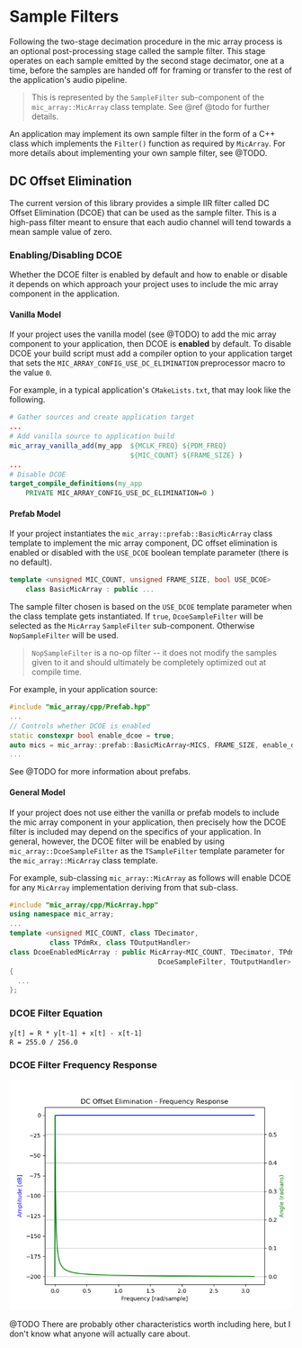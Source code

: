 

# Sample Filters

Following the two-stage decimation procedure in the mic array process is an
optional post-processing stage called the sample filter.  This stage operates
on each sample emitted by the second stage decimator, one at a time, before the
samples are handed off for framing or transfer to the rest of the application's
audio pipeline.

> This is represented by the `SampleFilter` sub-component of the 
`mic_array::MicArray` class template. See @ref @todo for further details.

An application may implement its own sample filter in the form of a C++ class
which implements the `Filter()` function as required by `MicArray`. For more
details about implementing your own sample filter, see @TODO.

## DC Offset Elimination

The current version of this library provides a simple IIR filter called DC 
Offset Elimination (DCOE) that can be used as the sample filter.  This is a 
high-pass filter meant to ensure that each audio channel will tend towards a 
mean sample value of zero.

### Enabling/Disabling DCOE

Whether the DCOE filter is enabled by default and how to enable or disable it
depends on which approach your project uses to include the mic array component
in the application.

#### Vanilla Model

If your project uses the vanilla model (see @TODO) to add the mic array 
component to your application, then DCOE is **enabled** by default.  To disable
DCOE your build script must add a compiler option to your application target
that sets the `MIC_ARRAY_CONFIG_USE_DC_ELIMINATION` preprocessor macro to the 
value `0`.

For example, in a typical application's `CMakeLists.txt`, that may look like the
following.

```cmake
# Gather sources and create application target
...
# Add vanilla source to application build
mic_array_vanilla_add(my_app  ${MCLK_FREQ} ${PDM_FREQ} 
                              ${MIC_COUNT} ${FRAME_SIZE} )
...
# Disable DCOE
target_compile_definitions(my_app
    PRIVATE MIC_ARRAY_CONFIG_USE_DC_ELIMINATION=0 )
```

#### Prefab Model

If your project instantiates the `mic_array::prefab::BasicMicArray` class 
template to implement the mic array component, DC offset elimination is enabled
or disabled with the `USE_DCOE` boolean template parameter (there is no 
default).

```cpp
template <unsigned MIC_COUNT, unsigned FRAME_SIZE, bool USE_DCOE>
    class BasicMicArray : public ...
```

The sample filter chosen is based on the `USE_DCOE` template parameter when the
class template gets instantiated. If `true`, `DcoeSampleFilter` will be selected
as the `MicArray` `SampleFilter` sub-component. Otherwise `NopSampleFilter` will
be used.

> `NopSampleFilter` is a no-op filter -- it does not modify the samples given to
it and should ultimately be completely optimized out at compile time.

For example, in your application source:

```cpp
#include "mic_array/cpp/Prefab.hpp"
...
// Controls whether DCOE is enabled
static constexpr bool enable_dcoe = true;
auto mics = mic_array::prefab::BasicMicArray<MICS, FRAME_SIZE, enable_dcoe>();
...
```

See @TODO for more information about prefabs.

#### General Model

If your project does not use either the vanilla or prefab models to include the
mic array component in your application, then precisely how the DCOE filter is
included may depend on the specifics of your application. In general, however,
the DCOE filter will be enabled by using `mic_array::DcoeSampleFilter` as the
`TSampleFilter` template parameter for the `mic_array::MicArray` class template.

For example, sub-classing `mic_array::MicArray` as follows will enable DCOE for
any `MicArray` implementation deriving from that sub-class.

```cpp
#include "mic_array/cpp/MicArray.hpp"
using namespace mic_array;
...
template <unsigned MIC_COUNT, class TDecimator, 
          class TPdmRx, class TOutputHandler>
class DcoeEnabledMicArray : public MicArray<MIC_COUNT, TDecimator, TPdmRx, 
                                     DcoeSampleFilter, TOutputHandler>
{
  ...
};
```

### DCOE Filter Equation

    y[t] = R * y[t-1] + x[t] - x[t-1]
    R = 255.0 / 256.0

### DCOE Filter Frequency Response

![](dcoe_freq_response.png)

@TODO  There are probably other characteristics worth including here, but I
don't know what anyone will actually care about.